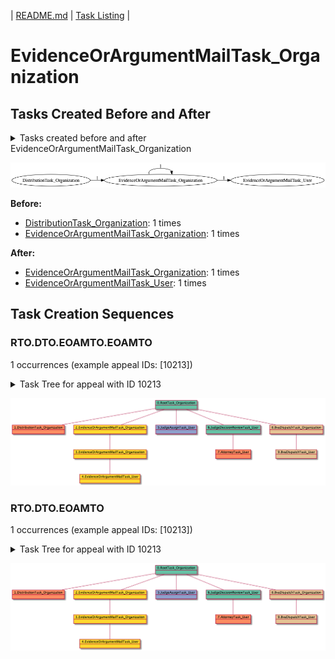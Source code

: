 | [README.md](README.md) | [Task Listing](tasklist.md) |

# EvidenceOrArgumentMailTask_Organization

## Tasks Created Before and After

<details><summary>Tasks created before and after EvidenceOrArgumentMailTask_Organization</summary>

```
digraph G {
rankdir="LR";
"EvidenceOrArgumentMailTask_Organization" -> "EvidenceOrArgumentMailTask_User" [label=1]
"EvidenceOrArgumentMailTask_Organization" -> "EvidenceOrArgumentMailTask_Organization" [label=1]
"DistributionTask_Organization" -> "EvidenceOrArgumentMailTask_Organization" [label=1]
}
```
</details>

![EvidenceOrArgumentMailTask_Organization](dot/EvidenceOrArgumentMailTask_Organization.dot.png)

**Before:**

   * [DistributionTask_Organization](DistributionTask_Organization.md): 1 times
   * [EvidenceOrArgumentMailTask_Organization](EvidenceOrArgumentMailTask_Organization.md): 1 times

**After:**

   * [EvidenceOrArgumentMailTask_Organization](EvidenceOrArgumentMailTask_Organization.md): 1 times
   * [EvidenceOrArgumentMailTask_User](EvidenceOrArgumentMailTask_User.md): 1 times

## Task Creation Sequences

### RTO.DTO.EOAMTO.EOAMTO

1 occurrences (example appeal IDs: [10213])

<details><summary>Task Tree for appeal with ID 10213</summary>

```
@startuml
object 0.RootTask_Organization #66c2a5
object 1.DistributionTask_Organization #fc8d62
object 2.EvidenceOrArgumentMailTask_Organization #ffd92f
object 3.EvidenceOrArgumentMailTask_Organization #ffd92f
object 4.EvidenceOrArgumentMailTask_User #ffd92f
object 5.JudgeAssignTask_User #8da0cb
object 6.JudgeDecisionReviewTask_User #66c2a5
object 7.AttorneyTask_User #fc8d62
object 8.BvaDispatchTask_Organization #e5c494
object 9.BvaDispatchTask_User #e5c494
0.RootTask_Organization -- 1.DistributionTask_Organization
0.RootTask_Organization -- 2.EvidenceOrArgumentMailTask_Organization
2.EvidenceOrArgumentMailTask_Organization -- 3.EvidenceOrArgumentMailTask_Organization
3.EvidenceOrArgumentMailTask_Organization -- 4.EvidenceOrArgumentMailTask_User
0.RootTask_Organization -- 5.JudgeAssignTask_User
0.RootTask_Organization -- 6.JudgeDecisionReviewTask_User
6.JudgeDecisionReviewTask_User -- 7.AttorneyTask_User
0.RootTask_Organization -- 8.BvaDispatchTask_Organization
8.BvaDispatchTask_Organization -- 9.BvaDispatchTask_User
@enduml
```
</details>

![RTO.DTO.EOAMTO.EOAMTO-10213](uml/RTO.DTO.EOAMTO.EOAMTO-10213.png)

### RTO.DTO.EOAMTO

1 occurrences (example appeal IDs: [10213])

<details><summary>Task Tree for appeal with ID 10213</summary>

```
@startuml
object 0.RootTask_Organization #66c2a5
object 1.DistributionTask_Organization #fc8d62
object 2.EvidenceOrArgumentMailTask_Organization #ffd92f
object 3.EvidenceOrArgumentMailTask_Organization #ffd92f
object 4.EvidenceOrArgumentMailTask_User #ffd92f
object 5.JudgeAssignTask_User #8da0cb
object 6.JudgeDecisionReviewTask_User #66c2a5
object 7.AttorneyTask_User #fc8d62
object 8.BvaDispatchTask_Organization #e5c494
object 9.BvaDispatchTask_User #e5c494
0.RootTask_Organization -- 1.DistributionTask_Organization
0.RootTask_Organization -- 2.EvidenceOrArgumentMailTask_Organization
2.EvidenceOrArgumentMailTask_Organization -- 3.EvidenceOrArgumentMailTask_Organization
3.EvidenceOrArgumentMailTask_Organization -- 4.EvidenceOrArgumentMailTask_User
0.RootTask_Organization -- 5.JudgeAssignTask_User
0.RootTask_Organization -- 6.JudgeDecisionReviewTask_User
6.JudgeDecisionReviewTask_User -- 7.AttorneyTask_User
0.RootTask_Organization -- 8.BvaDispatchTask_Organization
8.BvaDispatchTask_Organization -- 9.BvaDispatchTask_User
@enduml
```
</details>

![RTO.DTO.EOAMTO-10213](uml/RTO.DTO.EOAMTO-10213.png)

